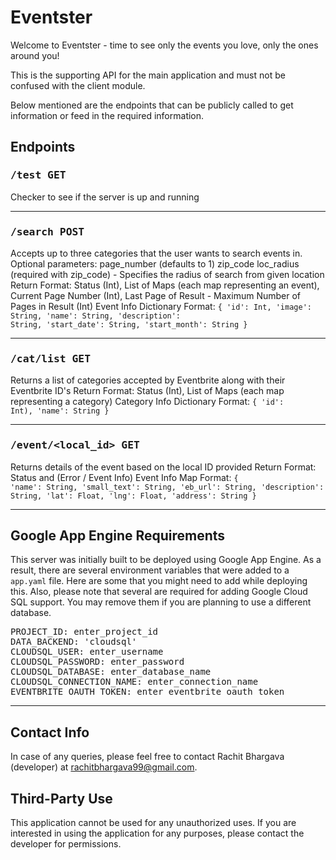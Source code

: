 # Eventster
Welcome to Eventster - time to see only the events you love, only the ones around you!

This is the supporting API for the main application and must not be confused with the client module.

Below mentioned are the endpoints that can be publicly called to get information or feed in the required information.

## Endpoints
### <pre>/test              GET</pre>
Checker to see if the server is up and running
<hr>

### <pre>/search            POST</pre>
Accepts up to three categories that the user wants to search events in.
Optional parameters:
page_number (defaults to 1)
zip_code
loc_radius (required with zip_code) - Specifies the radius of search from given location
Return Format: Status (Int), List of Maps (each map representing an event), Current Page Number (Int),
Last Page of Result - Maximum Number of Pages in Result (Int)
Event Info Dictionary Format:
<code>{
    'id': Int,
    'image': String,
    'name': String,
    'description': String,
    'start_date': String,
    'start_month': String
}</code>
<hr>

### <pre>/cat/list          GET</pre>
Returns a list of categories accepted by Eventbrite along with their Eventbrite ID's
Return Format: Status (Int), List of Maps (each map representing a category)
Category Info Dictionary Format:
<code>{
   'id': Int),
   'name': String
}</code>
<hr>

### <pre>/event/<local_id>  GET</pre>
Returns details of the event based on the local ID provided
Return Format: Status and (Error / Event Info)
Event Info Map Format:
<code>{
    'name': String,
    'small_text': String,
    'eb_url': String,
    'description': String,
    'lat': Float,
    'lng': Float,
    'address': String
}</code>
<hr>

## Google App Engine Requirements
This server was initially built to be deployed using Google App Engine.
As a result, there are several environment variables that were added to a <code>app.yaml</code> file.
Here are some that you might need to add while deploying this.
Also, please note that several are required for adding Google Cloud SQL support.
You may remove them if you are planning to use a different database.

<pre>
PROJECT_ID: enter_project_id
DATA_BACKEND: 'cloudsql'
CLOUDSQL_USER: enter_username
CLOUDSQL_PASSWORD: enter_password
CLOUDSQL_DATABASE: enter_database_name
CLOUDSQL_CONNECTION_NAME: enter_connection_name
EVENTBRITE_OAUTH_TOKEN: enter_eventbrite_oauth_token
</pre>
<hr>

## Contact Info
In case of any queries, please feel free to contact Rachit Bhargava (developer) at rachitbhargava99@gmail.com.

## Third-Party Use
This application cannot be used for any unauthorized uses.
If you are interested in using the application for any purposes, please contact the developer for permissions.
